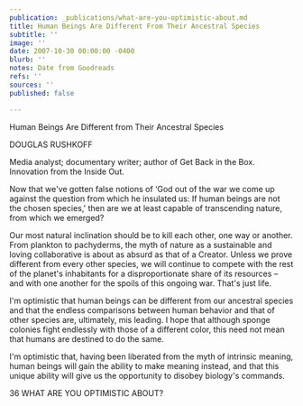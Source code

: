 ```yaml
---
publication: _publications/what-are-you-optimistic-about.md
title: Human Beings Are Different From Their Ancestral Species
subtitle: ''
image: ''
date: 2007-10-30 00:00:00 -0400
blurb: ''
notes: Date from Goodreads
refs: ''
sources: ''
published: false

---
```

Human Beings Are Different from Their Ancestral Species 

DOUGLAS RUSHKOFF 

Media analyst; documentary writer; author of Get Back in the Box. Innovation from the Inside Out. 

Now that we've gotten false notions of ‘God out of the war we come up against the question from which he insulated us: If human beings are not the chosen species,' then are we at least capable of transcending nature, from which we emerged? 

Our most natural inclination should be to kill each other, one way or another. From plankton to pachyderms, the myth of nature as a sustainable and loving collaborative is about as absurd as that of a Creator. Unless we prove different from every other species, we will continue to compete with the rest of the planet's inhabitants for a disproportionate share of its resources – and with one another for the spoils of this ongoing war. That's just life. 

I'm optimistic that human beings can be different from our ancestral species and that the endless comparisons between human behavior and that of other species are, ultimately, mis leading. I hope that although sponge colonies fight endlessly with those of a different color, this need not mean that humans are destined to do the same. 

I'm optimistic that, having been liberated from the myth of intrinsic meaning, human beings will gain the ability to make meaning instead, and that this unique ability will give us the opportunity to disobey biology's commands. 

36 WHAT ARE YOU OPTIMISTIC ABOUT?